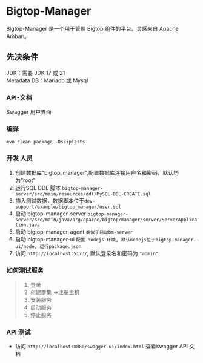 <!---
   Licensed to the Apache Software Foundation (ASF) under one or more
   contributor license agreements.  See the NOTICE file distributed with
   this work for additional information regarding copyright ownership.
   The ASF licenses this file to You under the Apache License, Version 2.0
   (the "License"); you may not use this file except in compliance with
   the License.  You may obtain a copy of the License at

       http://www.apache.org/licenses/LICENSE-2.0

   Unless required by applicable law or agreed to in writing, software
   distributed under the License is distributed on an "AS IS" BASIS,
   WITHOUT WARRANTIES OR CONDITIONS OF ANY KIND, either express or implied.
   See the License for the specific language governing permissions and
   limitations under the License.
--->

# Bigtop-Manager

Bigtop-Manager 是一个用于管理 Bigtop 组件的平台。灵感来自 Apache Ambari。

## 先决条件

JDK：需要 JDK 17 或 21  
Metadata DB：Mariadb 或 Mysql

### API-文档

Swagger 用户界面

### 编译

```
mvn clean package -DskipTests
```

### 开发 人员

1. 创建数据库"bigtop_manager",配置数据库连接用户名和密码，默认均为“root”
2. 运行SQL DDL 脚本 `bigtop-manager-server/src/main/resources/ddl/MySQL-DDL-CREATE.sql`
3. 插入测试数据，数据脚本位于`dev-support/example/bigtop_manager/user.sql`
4. 启动 bigtop-manager-server `bigtop-manager-server/src/main/java/org/apache/bigtop/manager/server/ServerApplication.java`
5. 启动 bigtop-manager-agent `类似于启动bm-server`
6. 启动 bigtop-manager-ui `配置 nodejs 环境, 默认nodejs位于bigtop-manager-ui/node, 运行package.json`
7. 访问 `http://localhost:5173/`, 默认登录名和密码为 `"admin"`

### 如何测试服务

> 1. 登录
> 2. 创建群集 ->注册主机
> 3. 安装服务
> 4. 启动服务
> 5. 停止服务

### API 测试
- 访问 `http://localhost:8080/swagger-ui/index.html` 查看swagger API 文档
